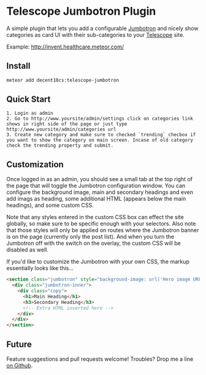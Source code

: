 # Telescope Jumbotron Plugin

A simple plugin that lets you add a configurable [Jumbotron][2] and nicely show categories as card UI with their sub-categories to your [Telescope][1] site.  

Example: http://invent.healthcare.meteor.com/


## Install

```bash
meteor add decent10cs:telescope-jumbotron
```

## Quick Start
	1. Login as admin
  	2. Go to http://www.yoursite/admin/settings click on categories link shows in right side of the page or just type  http://www.yoursite/admin/categories url
  	3. Create new category and make sure to checked `trending` checbox if you want to show the category on main screen. Incase of old category  check the trending property and submit.
  
## Customization

Once logged in as an admin, you should see a small tab at the top right of the page that will toggle the Jumbotron configuration window.  You can configure the background image, main and secondary headings and even add imags as heading, some additional HTML (appears below the main headings), and some custom CSS.  

Note that any styles entered in the custom CSS box can effect the site globally, so make sure to be specific enough with your selectors.  Also note that those styles will only be applied on routes where the Jumbotron banner is on the page (currently only the post list). And when you turn the Jumbotron off with the switch on the overlay, the custom CSS will be disabled as well.

If you'd like to customize the Jumbotron with your own CSS, the markup essentially looks like this...

```html
<section class="jumbotron" style="background-image: url('Hero image URL')">
  <div class="jumbotron-inner">
    <div class="copy">
      <h1>Main Heading</h1>
      <h3>Secondary Heading</h3>
      <!-- Extra HTML inserted here -->
    </div>
  </div>
</section>
```


## Future
Feature suggestions and pull requests welcome!  Troubles?  Drop me a line [on Github][4].

[1]: http://www.telescopeapp.org/
[2]: http://www.w3schools.com/bootstrap/bootstrap_jumbotron_header.asp
[3]: https://atmospherejs.com/telescope/core
[4]: https://github.com/biologio/biolog-jumbotron